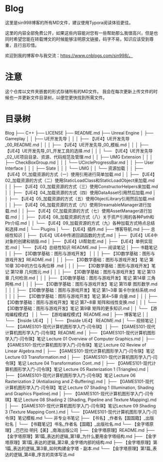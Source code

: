# Blog
这里是sin998博客的所有MD文件，建议使用Typora阅读体验更佳。

这里的内容全部免费公开，如果这些内容能对您有一些帮助那么我很高兴，但是也同时希望您能在转载博文的时候能够注明原文链接，码字不易，知识应该受到尊重，且行且珍惜。

欢迎到我的博客中与我交流：https://www.cnblogs.com/sin998/。

# 注意
这个仓库以文件夹嵌套的形式存储所有的MD文件。
我会在每次更新上传文件的时候也一并更新文件目录树，以便您更快找到所需文件。

# 目录树

Blog
 ├── C++
 ├── LICENSE
 ├── README.md
 ├── Unreal Engine
 │   ├── Gameplay
 │   │   ├── UE开发先导
 │   │   │   ├── 【UE4】UE开发先导_00_README.md
 │   │   │   ├── 【UE4】UE开发先导_00_模板.md
 │   │   │   ├── 【UE4】UE开发先导_01_开发工具的选择.md
 │   │   │   └── 【UE4】UE开发先导_02_UE项目目录、资源、代码规范及管理.md
 │   │   ├── UMG Extension
 │   │   │   ├── CheckBoxGroup.md
 │   │   │   └── UCircleProgressBar.md
 │   │   ├── User Interface
 │   │   │   ├── Slate
 │   │   │   └── UMG
 │   │   └── 资源加载
 │   │       ├── 【UE4】01_加载资源的方式（一）使用引用进行简单加载.md
 │   │       ├── 【UE4】02_加载资源的方式（二）使用StaticLoadClass和StaticLoadObject来加载.md
 │   │       ├── 【UE4】03_加载资源的方式（三）使用ConstructorHelpers来加载.md
 │   │       ├── 【UE4】04_加载资源的方式（四）使用DataAsset引用然后加载.md
 │   │       ├── 【UE4】05_加载资源的方式（五）使用ObjectLibrary引用然后加载.md
 │   │       ├── 【UE4】06_加载资源的方式（六）使用StreamableManager进行加载.md
 │   │       ├── 【UE4】07_加载资源的方式（七）使用AssetManager进行加载.md
 │   │       ├── 【UE4】08_加载资源的方式（八）关于资产引用的各种Path和Ptr介绍.md
 │   │       └── 【UE4】09_加载资源的方式（九）各种加载方式特点总结和选择.md
 │   └── Plugins
 │       └── 【UE4】插件.md
 ├── 博客导航.md
 ├── 总结性知识
 │   ├── 【UE4】UE4中传递回调函数的方式.md
 │   ├── 【UE4】UE4中对象的创建和销毁.md
 │   ├── 【UE4】UI帮助宏.md
 │   ├── 【UE4】单例实现宏.md
 │   └── 【UE4】总结性知识 README.md
 ├── 阅读笔记
 │   ├── 书籍笔记
 │   │   ├── 【3D数学基础：图形与游戏开发】
 │   │   │   ├── 【3D数学基础：图形与游戏开发】README.md
 │   │   │   ├── 【3D数学基础：图形与游戏开发】笔记 第10章 3D中的方位与角位移 .md
 │   │   │   ├── 【3D数学基础：图形与游戏开发】笔记 第12章 几何图元.md
 │   │   │   ├── 【3D数学基础：图形与游戏开发】笔记 第13章 几何检测.md
 │   │   │   ├── 【3D数学基础：图形与游戏开发】笔记 第14章 三角网格.md
 │   │   │   ├── 【3D数学基础：图形与游戏开发】笔记 第15章 图形数学.md
 │   │   │   ├── 【3D数学基础：图形与游戏开发】笔记 第1~3章 笛卡尔坐标系统.md
 │   │   │   ├── 【3D数学基础：图形与游戏开发】笔记 第4~5章 向量.md
 │   │   │   ├── 【3D数学基础：图形与游戏开发】笔记 第7~8章 矩阵和线性变换.md
 │   │   │   └── 【3D数学基础：图形与游戏开发】笔记 第9章 矩阵的更多知识.md
 │   │   └── 【游戏编程模式】
 │   │       └── 【游戏编程模式】README.md
 │   ├── 博客笔记
 │   │   └── 【Inside UE4】
 │   │       └── 【Inside UE4】 README.md
 │   └── 视频笔记
 │       └── 【GAMES101-现代计算机图形学入门-闫令琪】
 │           ├── 【GAMES101-现代计算机图形学入门-闫令琪】README.md
 │           ├── 【GAMES101-现代计算机图形学入门-闫令琪】笔记 Lecture 01 Overview of Computer Graphics.md
 │           ├── 【GAMES101-现代计算机图形学入门-闫令琪】笔记 Lecture 02 Review of Linear Algebra.md
 │           ├── 【GAMES101-现代计算机图形学入门-闫令琪】笔记 Lecture 03 Transformation.md
 │           ├── 【GAMES101-现代计算机图形学入门-闫令琪】笔记 Lecture 04 Transformation Cont..md
 │           ├── 【GAMES101-现代计算机图形学入门-闫令琪】笔记 Lecture 05 Rasterization 1 (Triangles).md
 │           ├── 【GAMES101-现代计算机图形学入门-闫令琪】笔记 Lecture 06 Rasterization 2 (Antialiasing and Z-Buffering).md
 │           ├── 【GAMES101-现代计算机图形学入门-闫令琪】笔记 Lecture 07 Shading 1 (Illumination, Shading and Graphics Pipeline).md
 │           ├── 【GAMES101-现代计算机图形学入门-闫令琪】笔记 Lecture 08 Shading 2 (Shading, Pipeline and Texture Mapping).md
 │           ├── 【GAMES101-现代计算机图形学入门-闫令琪】笔记Lecture 09 Shading 3 (Texture Mapping Cont.).md
 │           └── 【GAMES101-现代计算机图形学入门-闫令琪】笔记模板.md
 └── 非专业书笔记
     ├── 【书名】_作者名【国国籍】_出版社名
     │   └── 【书籍笔记】书名_作者名【国籍】_出版社名.md
     └── 【金字塔原理】_巴巴拉·明托【美】_南海出版公司
         ├── 【金字塔原理】README.md
         ├── 【金字塔原理】第1篇_表达的逻辑_第1章_为什么要用金字塔结构.md
         ├── 【金字塔原理】第1篇_表达的逻辑_第2章_金字塔内部的结构.md
         ├── 【金字塔原理】第1篇_表达的逻辑_第3章_如何构建金字塔 - 副本.md
         └── 【金字塔原理】第1篇_表达的逻辑_第4章_序言的具体写法.md
